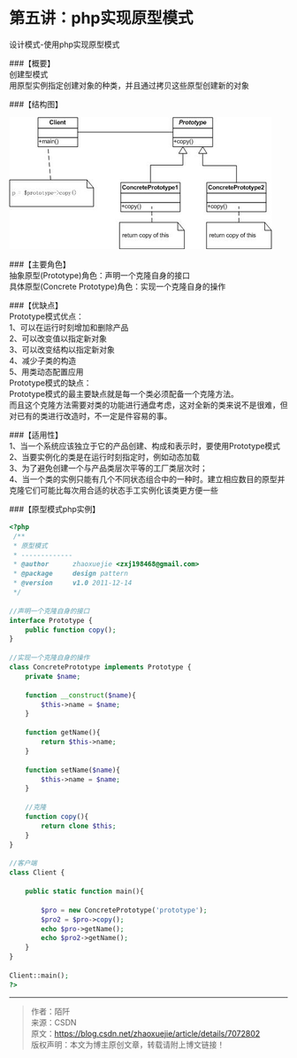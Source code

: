 # 第五讲：php实现原型模式

设计模式-使用php实现原型模式

###【概要】  
创建型模式  
用原型实例指定创建对象的种类，并且通过拷贝这些原型创建新的对象

###【结构图】

![img](../images/0_13243700770ycm_5.gif)

###【主要角色】  
抽象原型(Prototype)角色：声明一个克隆自身的接口  
具体原型(Concrete Prototype)角色：实现一个克隆自身的操作  

###【优缺点】  
Prototype模式优点：  
1、可以在运行时刻增加和删除产品  
2、可以改变值以指定新对象  
3、可以改变结构以指定新对象  
4、减少子类的构造  
5、用类动态配置应用  
Prototype模式的缺点：  
Prototype模式的最主要缺点就是每一个类必须配备一个克隆方法。  
而且这个克隆方法需要对类的功能进行通盘考虑，这对全新的类来说不是很难，但对已有的类进行改造时，不一定是件容易的事。

###【适用性】  
1、当一个系统应该独立于它的产品创建、构成和表示时，要使用Prototype模式  
2、当要实例化的类是在运行时刻指定时，例如动态加载  
3、为了避免创建一个与产品类层次平等的工厂类层次时；  
4、当一个类的实例只能有几个不同状态组合中的一种时。建立相应数目的原型并克隆它们可能比每次用合适的状态手工实例化该类更方便一些  

###【原型模式php实例】

```php
<?php
 /**
 * 原型模式
 * -------------
 * @author 		zhaoxuejie <zxj198468@gmail.com>
 * @package 	design pattern 
 * @version 	v1.0 2011-12-14
 */
 
//声明一个克隆自身的接口
interface Prototype {
	public function copy();	
}	
 
//实现一个克隆自身的操作
class ConcretePrototype implements Prototype {
	private $name;
	
	function __construct($name){
		$this->name = $name;
	}
	
	function getName(){
		return $this->name;
	}
	
	function setName($name){
		$this->name = $name;
	}
	
	//克隆
	function copy(){
		return clone $this;
	}
}
 
//客户端
class Client {
	
	public static function main(){
		
		$pro = new ConcretePrototype('prototype');
		$pro2 = $pro->copy();
		echo $pro->getName();
		echo $pro2->getName();
	} 
}
 
Client::main();
?>

```

----------

> 作者：陌阡  
> 来源：CSDN  
> 原文：https://blog.csdn.net/zhaoxuejie/article/details/7072802  
 > 版权声明：本文为博主原创文章，转载请附上博文链接！